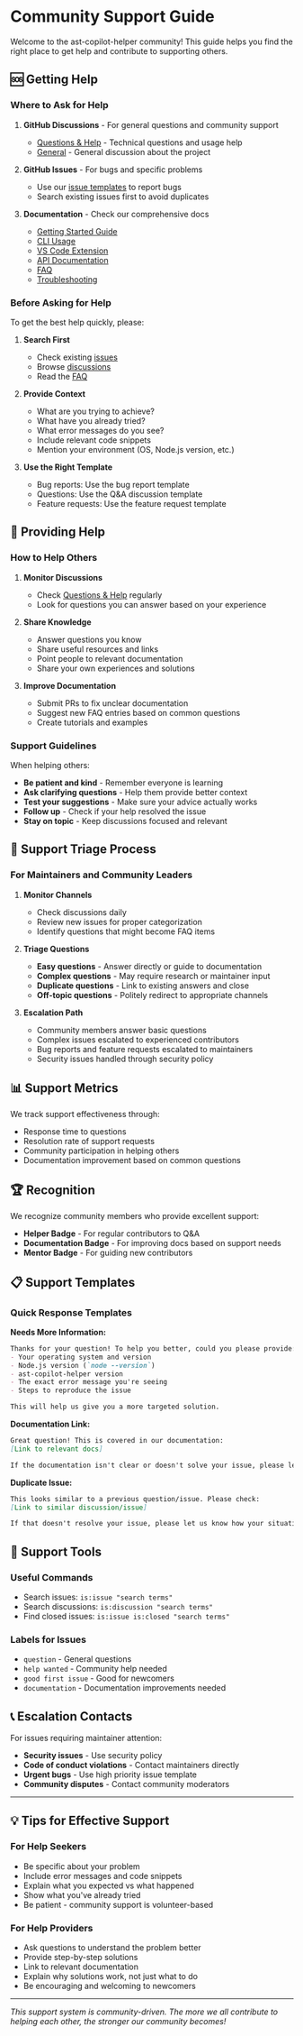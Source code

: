 # Community Support Guide

Welcome to the ast-copilot-helper community! This guide helps you find the right place to get help and contribute to supporting others.

## 🆘 Getting Help

### Where to Ask for Help

1. **GitHub Discussions** - For general questions and community support
   - [Questions & Help](https://github.com/yourusername/ast-copilot-helper/discussions/categories/q-a) - Technical questions and usage help
   - [General](https://github.com/yourusername/ast-copilot-helper/discussions/categories/general) - General discussion about the project

2. **GitHub Issues** - For bugs and specific problems
   - Use our [issue templates](https://github.com/yourusername/ast-copilot-helper/issues/new/choose) to report bugs
   - Search existing issues first to avoid duplicates

3. **Documentation** - Check our comprehensive docs
   - [Getting Started Guide](../docs/guide/getting-started.md)
   - [CLI Usage](../docs/guide/cli-usage.md) 
   - [VS Code Extension](../docs/guide/vscode-extension.md)
   - [API Documentation](../docs/api/)
   - [FAQ](../docs/faq.md)
   - [Troubleshooting](../docs/troubleshooting.md)

### Before Asking for Help

To get the best help quickly, please:

1. **Search First**
   - Check existing [issues](https://github.com/yourusername/ast-copilot-helper/issues)
   - Browse [discussions](https://github.com/yourusername/ast-copilot-helper/discussions)
   - Read the [FAQ](../docs/faq.md)

2. **Provide Context**
   - What are you trying to achieve?
   - What have you already tried?
   - What error messages do you see?
   - Include relevant code snippets
   - Mention your environment (OS, Node.js version, etc.)

3. **Use the Right Template**
   - Bug reports: Use the bug report template
   - Questions: Use the Q&A discussion template
   - Feature requests: Use the feature request template

## 🤝 Providing Help

### How to Help Others

1. **Monitor Discussions**
   - Check [Questions & Help](https://github.com/yourusername/ast-copilot-helper/discussions/categories/q-a) regularly
   - Look for questions you can answer based on your experience

2. **Share Knowledge**
   - Answer questions you know
   - Share useful resources and links
   - Point people to relevant documentation
   - Share your own experiences and solutions

3. **Improve Documentation**
   - Submit PRs to fix unclear documentation
   - Suggest new FAQ entries based on common questions
   - Create tutorials and examples

### Support Guidelines

When helping others:

- **Be patient and kind** - Remember everyone is learning
- **Ask clarifying questions** - Help them provide better context
- **Test your suggestions** - Make sure your advice actually works
- **Follow up** - Check if your help resolved the issue
- **Stay on topic** - Keep discussions focused and relevant

## 🎯 Support Triage Process

### For Maintainers and Community Leaders

1. **Monitor Channels**
   - Check discussions daily
   - Review new issues for proper categorization
   - Identify questions that might become FAQ items

2. **Triage Questions**
   - **Easy questions** - Answer directly or guide to documentation
   - **Complex questions** - May require research or maintainer input
   - **Duplicate questions** - Link to existing answers and close
   - **Off-topic questions** - Politely redirect to appropriate channels

3. **Escalation Path**
   - Community members answer basic questions
   - Complex issues escalated to experienced contributors
   - Bug reports and feature requests escalated to maintainers
   - Security issues handled through security policy

## 📊 Support Metrics

We track support effectiveness through:

- Response time to questions
- Resolution rate of support requests
- Community participation in helping others
- Documentation improvement based on common questions

## 🏆 Recognition

We recognize community members who provide excellent support:

- **Helper Badge** - For regular contributors to Q&A
- **Documentation Badge** - For improving docs based on support needs
- **Mentor Badge** - For guiding new contributors

## 📋 Support Templates

### Quick Response Templates

**Needs More Information:**
```markdown
Thanks for your question! To help you better, could you please provide:
- Your operating system and version
- Node.js version (`node --version`)
- ast-copilot-helper version
- The exact error message you're seeing
- Steps to reproduce the issue

This will help us give you a more targeted solution.
```

**Documentation Link:**
```markdown
Great question! This is covered in our documentation:
[Link to relevant docs]

If the documentation isn't clear or doesn't solve your issue, please let us know what specific part needs improvement.
```

**Duplicate Issue:**
```markdown
This looks similar to a previous question/issue. Please check:
[Link to similar discussion/issue]

If that doesn't resolve your issue, please let us know how your situation is different.
```

## 🔧 Support Tools

### Useful Commands
- Search issues: `is:issue "search terms"`
- Search discussions: `is:discussion "search terms"`
- Find closed issues: `is:issue is:closed "search terms"`

### Labels for Issues
- `question` - General questions
- `help wanted` - Community help needed
- `good first issue` - Good for newcomers
- `documentation` - Documentation improvements needed

## 📞 Escalation Contacts

For issues requiring maintainer attention:
- **Security issues** - Use security policy
- **Code of conduct violations** - Contact maintainers directly
- **Urgent bugs** - Use high priority issue template
- **Community disputes** - Contact community moderators

---

## 💡 Tips for Effective Support

### For Help Seekers
- Be specific about your problem
- Include error messages and code snippets
- Explain what you expected vs what happened
- Show what you've already tried
- Be patient - community support is volunteer-based

### For Help Providers
- Ask questions to understand the problem better
- Provide step-by-step solutions
- Link to relevant documentation
- Explain why solutions work, not just what to do
- Be encouraging and welcoming to newcomers

---

*This support system is community-driven. The more we all contribute to helping each other, the stronger our community becomes!*